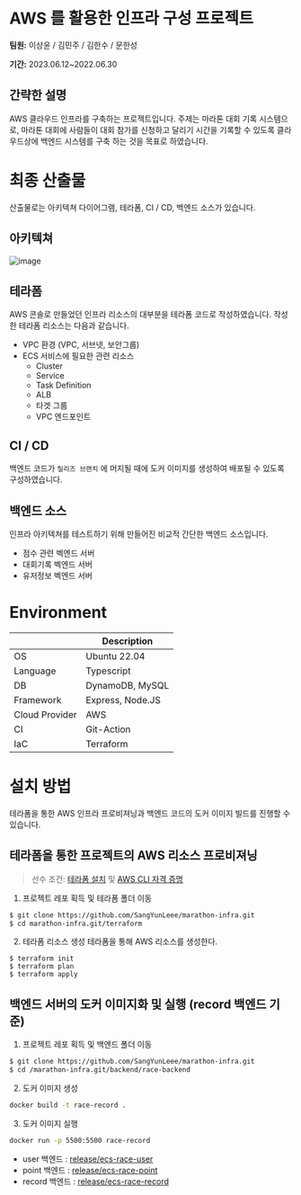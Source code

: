 # AWS 를 활용한 인프라 구성 프로젝트
**팀원:** 이상윤 / 김민주 / 김한수 / 문한성

**기간:** 2023.06.12~2022.06.30

## 간략한 설명
AWS 클라우드 인프라를 구축하는 프로젝트입니다. 주제는 마라톤 대회 기록 시스템으로,
마라톤 대회에 사람들이 대회 참가를 신청하고 달리기 시간을 기록할 수 있도록 클라우드상에 백엔드 시스템를 구축 하는 것을 목표로 하였습니다.

# 최종 산출물
산출물로는 아키텍쳐 다이어그램, 테라폼, CI / CD, 백엔드 소스가 있습니다.
## 아키텍쳐
![image](https://github.com/SangYunLeee/marathon-infra/assets/35091494/6af8bef4-d878-41ce-9135-b045c8e7a30f)

## 테라폼
AWS 콘솔로 만들었던 인프라 리소스의 대부분을 테라폼 코드로 작성하였습니다.
작성한 테라폼 리소스는 다음과 같습니다.
- VPC 환경 (VPC, 서브넷, 보안그룹)
- ECS 서비스에 필요한 관련 리소스
   - Cluster
   - Service
   - Task Definition
   - ALB
   - 타겟 그룹
   - VPC 엔드포인트

## CI / CD
백엔드 코드가 `릴리즈 브랜치` 에 머지될 때에 도커 이미지를 생성하여 배포될 수 있도록 구성하였습니다.

## 백엔드 소스
인프라 아키텍쳐를 테스트하기 위해 만들어진 비교적 간단한 백엔드 소스입니다.
- 점수 관련 벡엔드 서버
- 대회기록 벡엔드 서버
- 유저정보 벡엔드 서버

# **Environment**  
|                | Description      |
|----------------|------------------|
| OS             | Ubuntu 22.04     |
| Language       | Typescript       |
| DB             | DynamoDB, MySQL  |
| Framework      | Express, Node.JS |
| Cloud Provider | AWS              |
| CI             | Git-Action       |
| IaC            | Terraform        |
 
# 설치 방법
테라폼을 통한 AWS 인프라 프로비져닝과 백엔드 코드의 도커 이미지 빌드를 진행할 수 있습니다.
## 테라폼을 통한 프로젝트의 AWS 리소스 프로비져닝
> 선수 조건:
[테라폼 설치](https://developer.hashicorp.com/terraform/tutorials/aws-get-started/install-cli) 및 
[AWS CLI 자격 증명](https://docs.aws.amazon.com/ko_kr/serverless-application-model/latest/developerguide/prerequisites.html#prerequisites-configure-credentials)

1. 프로젝트 레포 획득 및 테라폼 폴더 이동
```bash
$ git clone https://github.com/SangYunLeee/marathon-infra.git
$ cd marathon-infra.git/terraform
```
2. 테라폼 리소스 생성
테라폼을 통해 AWS 리소스를 생성한다.
```
$ terraform init
$ terraform plan
$ terraform apply
```
## 백엔드 서버의 도커 이미지화 및 실행 (record 백엔드 기준)
1. 프로젝트 레포 획득 및 백엔드 폴더 이동
```bash
$ git clone https://github.com/SangYunLeee/marathon-infra.git
$ cd /marathon-infra.git/backend/race-backend
```
2. 도커 이미지 생성
```bash
docker build -t race-record .
```
3. 도커 이미지 실행
```bash
docker run -p 5500:5500 race-record
```
  - user 백엔드 : [release/ecs-race-user](https://github.com/cs-devops-bootcamp/devops-04-Final-Team3/tree/release/ecs-race-user)
  - point 백엔드 : [release/ecs-race-point](https://github.com/cs-devops-bootcamp/devops-04-Final-Team3/tree/release/ecs-race-point)
  - record 백엔드 : [release/ecs-race-record](https://github.com/cs-devops-bootcamp/devops-04-Final-Team3/tree/release/ecs-race-record)


